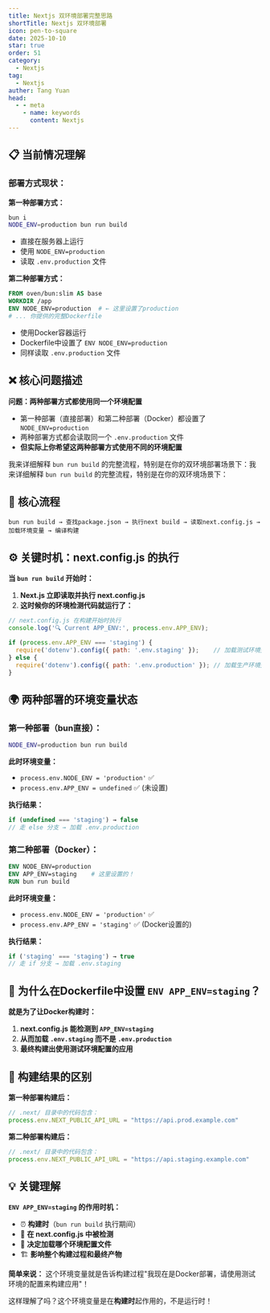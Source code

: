 ```yaml
---
title: Nextjs 双环境部署完整思路
shortTitle: Nextjs 双环境部署
icon: pen-to-square
date: 2025-10-10
star: true
order: 51
category:
  - Nextjs
tag: 
  - Nextjs
auther: Tang Yuan
head:
  - - meta
    - name: keywords
      content: Nextjs
---
```



## 📋 **当前情况理解**

### **部署方式现状：**

**第一种部署方式：**
```bash
bun i 
NODE_ENV=production bun run build
```
- 直接在服务器上运行
- 使用 `NODE_ENV=production`
- 读取 `.env.production` 文件

**第二种部署方式：**
```dockerfile
FROM oven/bun:slim AS base
WORKDIR /app
ENV NODE_ENV=production  # ← 这里设置了production
# ... 你提供的完整Dockerfile
```
- 使用Docker容器运行
- Dockerfile中设置了 `ENV NODE_ENV=production`
- 同样读取 `.env.production` 文件

## ❌ **核心问题描述**

**问题：两种部署方式都使用同一个环境配置**
- 第一种部署（直接部署）和第二种部署（Docker）都设置了 `NODE_ENV=production`
- 两种部署方式都会读取同一个 `.env.production` 文件
- **但实际上你希望这两种部署方式使用不同的环境配置**




我来详细解释 `bun run build` 的完整流程，特别是在你的双环境部署场景下：我来详细解释 `bun run build` 的完整流程，特别是在你的双环境场景下：

## 🔄 **核心流程**

```
bun run build → 查找package.json → 执行next build → 读取next.config.js → 加载环境变量 → 编译构建
```

## ⚙️ **关键时机：next.config.js 的执行**

**当 `bun run build` 开始时：**

1. **Next.js 立即读取并执行 next.config.js**
2. **这时候你的环境检测代码就运行了：**

```javascript
// next.config.js 在构建开始时执行
console.log('🔍 Current APP_ENV:', process.env.APP_ENV);

if (process.env.APP_ENV === 'staging') {
  require('dotenv').config({ path: '.env.staging' });    // 加载测试环境变量
} else {
  require('dotenv').config({ path: '.env.production' }); // 加载生产环境变量
}
```

## 🌍 **两种部署的环境变量状态**

### **第一种部署（bun直接）：**
```bash
NODE_ENV=production bun run build
```

**此时环境变量：**
- `process.env.NODE_ENV = 'production'` ✅
- `process.env.APP_ENV = undefined` ✅ (未设置)

**执行结果：**
```javascript
if (undefined === 'staging') → false
// 走 else 分支 → 加载 .env.production
```

### **第二种部署（Docker）：**
```dockerfile
ENV NODE_ENV=production
ENV APP_ENV=staging    # 这里设置的！
RUN bun run build
```

**此时环境变量：**
- `process.env.NODE_ENV = 'production'` ✅  
- `process.env.APP_ENV = 'staging'` ✅ (Docker设置的)

**执行结果：**
```javascript
if ('staging' === 'staging') → true  
// 走 if 分支 → 加载 .env.staging
```

## 🎯 **为什么在Dockerfile中设置 `ENV APP_ENV=staging`？**

**就是为了让Docker构建时：**
1. **next.config.js 能检测到 `APP_ENV=staging`**
2. **从而加载 `.env.staging` 而不是 `.env.production`**
3. **最终构建出使用测试环境配置的应用**

## 📁 **构建结果的区别**

**第一种部署构建后：**
```javascript
// .next/ 目录中的代码包含：
process.env.NEXT_PUBLIC_API_URL = "https://api.prod.example.com"
```

**第二种部署构建后：**
```javascript
// .next/ 目录中的代码包含：
process.env.NEXT_PUBLIC_API_URL = "https://api.staging.example.com"  
```

## 💡 **关键理解**

**`ENV APP_ENV=staging` 的作用时机：**
- ⏰ **构建时**（`bun run build` 执行期间）
- 📍 **在 next.config.js 中被检测**
- 🎯 **决定加载哪个环境配置文件**
- 🏗️ **影响整个构建过程和最终产物**

**简单来说：** 这个环境变量就是告诉构建过程"我现在是Docker部署，请使用测试环境的配置来构建应用"！

这样理解了吗？这个环境变量是在**构建时**起作用的，不是运行时！